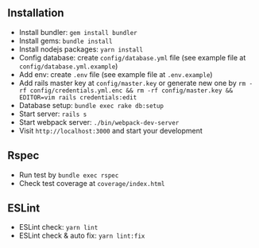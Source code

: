 
## Installation
- Install bundler: `gem install bundler`
- Install gems: `bundle install`
- Install nodejs packages: `yarn install`
- Config database: create `config/database.yml` file (see example file at `config/database.yml.example`)
- Add env: create `.env` file (see example file at `.env.example`)
- Add rails master key at `config/master.key` or generate new one by `rm -rf config/credentials.yml.enc && rm -rf config/master.key && EDITOR=vim rails credentials:edit`
- Database setup: `bundle exec rake db:setup`
- Start server: `rails s`
- Start webpack server: `./bin/webpack-dev-server`
- Visit `http://localhost:3000` and start your development

## Rspec

- Run test by `bundle exec rspec`
- Check test coverage at `coverage/index.html`

## ESLint

- ESLint check: `yarn lint`
- ESLint check & auto fix: `yarn lint:fix`
